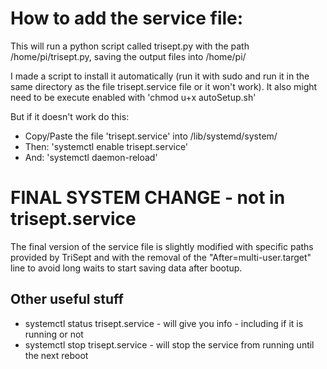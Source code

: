 # How to add the service file:
This will run a python script called trisept.py with the path /home/pi/trisept.py, saving the output files into /home/pi/

I made a script to install it automatically (run it with sudo and run it in the same directory as the file trisept.service file or it won't work). It also might need to be execute enabled with 'chmod u+x autoSetup.sh'

But if it doesn't work do this:
* Copy/Paste the file 'trisept.service' into /lib/systemd/system/
* Then: 'systemctl enable trisept.service'
* And: 'systemctl daemon-reload'

# FINAL SYSTEM CHANGE - not in trisept.service
The final version of the service file is slightly modified with specific paths provided by TriSept and with the removal of the "After=multi-user.target" line to avoid long waits to start saving data after bootup.

## Other useful stuff
* systemctl status trisept.service - will give you info - including if it is running or not
* systemctl stop trisept.service - will stop the service from running until the next reboot

